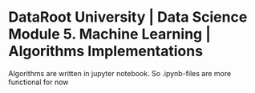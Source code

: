 # DataRoot University | Data Science Module 5. Machine Learning | Algorithms Implementations

Algorithms are written in jupyter notebook. So .ipynb-files are more functional for now